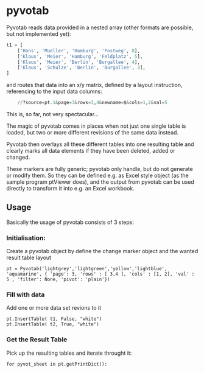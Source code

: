 # pyvotab
Pyvotab reads data provided in a nested array (other formats are possible, but not implemented yet):


```python
t1 = [
	['Hans', 'Mueller', 'Hamburg', 'Postweg', 8],
	['Klaus', 'Meier', 'Hamburg', 'Feldplatz', 5],
	['Klaus', 'Meier', 'Berlin', 'Burgallee', 4],
	['Klaus', 'Schulze', 'Berlin', 'Burgallee', 3],
]
```

and routes that data into an x/y matrix, defined by a layout instruction, referencing to the input data columns:

```python
	//?source=pt.1&page=3&rows=3,4&newname=$&cols=1,2&val=5
```


This is, so far, not very spectacular...


The magic of pyvotab comes in places when not just one single table is loaded, but two or more different revisions of the same data instead.

Pyvotab then overlays all these different tables into one resulting table and clearly marks all data elements if they have been deleted, added or changed.

These markers are fully generic; pyvotab only handle, but do not generate or modify them. So they can be defined e.g. as Excel style object (as the sample program ptViewer does), and the output from pyvotab can be used directly to transform it into e.g. an Excel workbook.

## Usage
Basically the usage of pyvotab consists of 3 steps:

### Initialisation: 

Create a pyvotab object by define the change marker object and the wanted result table layout

    pt = Pyvotab('lightgrey','lightgreen','yellow','lightblue', 'aquamarine', { 'page': 3, 'rows' : [ 3,4 ], 'cols' : [1, 2], 'val' : 5 , 'filter': None, 'pivot': 'plain'})

### Fill with data

Add one or more data set revions to it

    pt.InsertTable( t1, False, "white")
    pt.InsertTable( t2, True, "white")

### Get the Result Table

Pick up the resulting tables and iterate throught it:

    for pyvot_sheet in pt.getPrintDict():

